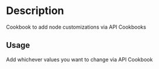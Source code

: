 Description
===========
Cookbook to add node customizations via API Cookbooks

Usage
-----
Add whichever values you want to change via API Cookbook


